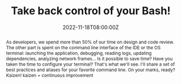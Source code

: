 ---
title: Take back control of your Bash!

event: DevFest Strasbourg 2022
event_url: https://devfest.gdgstrasbourg.fr/

location: Strasbourg (Campus CCI)
address:
  street: 234 Avenue de Colmar
  city: Strasbourg
  region: Alsace
  postcode: '67100'
  country: France

summary: The latest fashionable tools for your terminal
abstract: "As developers, we spend more than 50% of our time on design and code review. The other part is spent on the command line interface of the IDE or the OS terminal: launching the application, debugging, reading logs, updating dependencies, analyzing network frames... Is it possible to save time? Have you taken the time to configure your terminal? That's what we'll see. I'll share a set of best practices and aliases for your favorite command line.

On your marks, ready? Kaizen! kaizen = continuous improvement"

date: "2022-11-18T08:00:00Z"
date_end: "2022-11-18T18:00:00Z"
all_day: false

publishDate: "2022-08-30T00:00:00Z"

authors: [David Aparicio]
tags: [SRE, Quickie, TIA, CLI]

featured: false

image:
  caption: 'Crédits: [**Twitter**](https://twitter.com/DevfestSXB/)'
  focal_point: Right

links:
- name: Video
  url: https://youtu.be/ELdOO-08-AE
- icon: comments
  icon_pack: fas
  name: Feedback
  url: https://s.42l.fr/devs22 #https://openfeedback.io/V7BjEGqKkMtI9L5hlJqP/2022-11-18/hlgChPIubZP5VxO8EkJb
url_code: ""
url_pdf: "talks/DevFestStrasbourg2022_Cli.pdf"
url_slides: ""
url_video: ""

slides: ""
projects: []
---